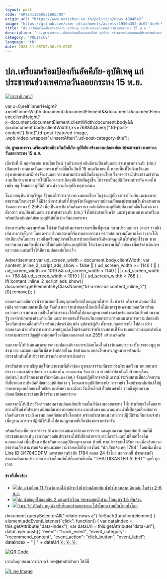 ```yaml
---
layout: post
code: "ART2411060521BHEJNX"
origin_url: "https://www.matichon.co.th/politics/news_4884642"
image: "https://github.com/user-attachments/assets/1950a352-dc07-4ce6-9f67-4dcdc09ebf2f"
title: "ปภ.เตรียมพร้อมป้องกันอัคคีภัย-อุบัติเหตุ แก่ประชาชนช่วงเทศกาลวันลอยกระทง 15 พ.ย."
description: "ปภ.บูรณาการจว.เตรียมพร้อมป้องกันอัคคีภัย-อุบัติภัย สร้างความปลอดภัยแก่ประชาชนช่วงเทศกาลวันลอยกระทง 15 พ.ย."
category: "POLITICS"
language: "th"
date: 2024-11-06T05:30:29.630Z
---
```


# ปภ.เตรียมพร้อมป้องกันอัคคีภัย-อุบัติเหตุ แก่ประชาชนช่วงเทศกาลวันลอยกระทง 15 พ.ย.

[![](https://www.matichon.co.th/wp-content/uploads/2024/11/ประชานิเวศน์1.jpg "ประชานิเวศน์1")](https://www.matichon.co.th/wp-content/uploads/2024/11/ประชานิเวศน์1.jpg)

var x=0;self.innerHeight?x=self.innerWidth:document.documentElement&&document.documentElement.clientHeight?x=document.documentElement.clientWidth:document.body&&(x=document.body.clientWidth),x<=768&&jQuery(".td-post-content").find(".td-post-featured-image, .wpb\_video\_wrapper").insertAfter(".ud-post-category-title");

**ปภ.บูรณาการจว.เตรียมพร้อมป้องกันอัคคีภัย-อุบัติภัย สร้างความปลอดภัยแก่ประชาชนช่วงเทศกาลวันลอยกระทง 15 พ.ย.**

เมื่อวันที่ 6 พฤศจิกายน นายไชยวัฒน์ จุนถิระพงศ์ อธิบดีกรมป้องกันและบรรเทาสาธารณภัย (ปภ.) เปิดเผยว่า เทศกาลวันลอยกระทงที่จะมีขึ้นในวันที่ 15 พฤศจิกายน นี้ หลายพื้นที่ในจังหวัดและกรุงเทพมหานครมีการจัดงานลอยกระทงตามประเพณีอันดีงามของไทย ซึ่งคาดว่าจะมีประชาชนเข้าร่วมงานเป็นจำนวนมาก ทำให้มีโอกาสการเกิดอุบัติภัยเพิ่มสูงขึ้น ไม่ว่าจะเป็นอุบัติภัยจากประทัด ดอกไม้เพลิง พลุ โคมลอย อุบัติภัยทางน้ำ รวมถึงอุบัติเหตุทางถนน

ซึ่งนายอนุทิน ชาญวีรกูล รัฐมนตรีว่าการกระทรวงมหาดไทย ในฐานะผู้บัญชาการป้องกันและบรรเทาสาธารณภัยแห่งชาติ ได้มีข้อสั่งการเน้นย้ำให้ทุกจังหวัดดูแลความปลอดภัยของประชาชนในช่วงเทศกาลวันลอยกระทง ปี 2567 เพื่อเป็นการป้องกันอันตรายจากอัคคีภัยและอุบัติภัยที่อาจเกิดขึ้นในช่วงเวลาดังกล่าว กรมป้องกันและบรรเทาสาธารณภัย (ปภ.) จึงได้ประสานจังหวัด และกรุงเทพมหานครเตรียมพร้อมป้องกันอัคคีภัยและอุบัติภัยในช่วงวันลอยกระทง

ด้านการเตรียมความพร้อม ให้จังหวัดดำเนินการตรวจตราพื้นที่ชุมชน สถานประกอบการ อาคาร รวมถึงเส้นทางการสัญจร โดยเฉพาะบริเวณสถานที่จัดงานลอยกระทง ตรวจสอบความมั่นคงแข็งแรงของโป๊ะ ท่าเทียบเรือโดยสาร รวมถึงเตรียมอุปกรณ์ในการช่วยเหลือกรณีเกิดเหตุฉุกเฉินให้พร้อมใช้งาน หากตรวจพบความเสี่ยงที่อาจก่อให้เกิดอัคคีภัยและอุบัติภัย ให้แจ้งหน่วยงานที่เกี่ยวข้อง เพื่อเข้าดำเนินการตรวจสอบและแก้ไขให้มีความปลอดภัยโดยเร็ว

Advertisement var ud\_screen\_width = document.body.clientWidth; var content\_inline\_2\_script\_ads\_show = false || ( ud\_screen\_width >= 1140 ) || ( ud\_screen\_width >= 1019 && ud\_screen\_width < 1140 ) || ( ud\_screen\_width >= 768 && ud\_screen\_width < 1019 ) || ( ud\_screen\_width < 768 ) ; if(!content\_inline\_2\_script\_ads\_show){ document.getElementsByClassName("td-a-rec-id-content\_inline\_2")\[0\].remove(); }

ตลอดจนกวดขันการพิจารณาออกใบอนุญาตหรือต่อใบอนุญาตให้ทำ สั่ง นำเข้า หรือจำหน่ายดอกไม้เพลิง ตรวจสอบสถานที่ผลิต จัดเก็บ และจำหน่ายดอกไม้เพลิงให้ได้มาตรฐานความปลอดภัย พร้อมตรวจตราการพกพาอาวุธปืนในที่สาธารณะให้เป็นไปตามกฎหมายอย่างเคร่งครัด และเน้นย้ำหน่วนงานรัฐ องค์กรปกครองส่วนท้องถิ่น และภาคเอกชนที่จัดงานวันลอยกระทงกำหนดมาตรการความปลอดภัยโดยจัดหน่วยเคลื่อนที่เร็ว พร้อมอุปกรณ์ดับเพลิง อุปกรณ์กู้ภัย ทั้งทางบกและทางน้ำ ไฟส่องสว่าง ตลอดจนหน่วยบริการทางการแพทย์ฉุกเฉินให้พร้อมประจำบริเวณสถานที่จัดงานลอยกระทงและดำเนินการตามพระราชบัญญัติควบคุมเครื่องดื่มแอลกอฮอล์ พ.ศ.2551 อย่างเคร่งครัด

นอกจากนี้ให้กำหนดมาตรการความปลอดภัยจากการปล่อยโคมในช่วงวันลอยกระทง ทั้งการขออนุญาต ช่วงเวลา และขอบเขตพื้นที่สำหรับปล่อยโคม ข้อห้ามและบทลงโทษทางกฎหมาย พร้อมทั้งประชาสัมพันธ์ให้ประชาชนทราบถึงมาตรการดังกล่าว

สำหรับด้านการเผชิญเหตุให้หน่วยงานที่เกี่ยวข้อง บูรณาการร่วมกันระหว่างฝ่ายพลเรือน หน่วยทหาร ตำรวจ และองค์กรปกครองของท้องถิ่น ภาคเอกชน จิตอาสา อาสาสมัครป้องกันภัยฝ่ายพลเรือน (อปพร.) สมาชิกกองอาสารักษาดินแดง (อส.) จัดชุดปฏิบัติการดำเนินการเฝ้าระวังสถานที่และกิจกรรมที่เสี่ยงต่อการเกิดอัคคีภัยและอุบัติภัยต่าง ๆ โดยเฉพาะอุบัติภัยทางน้ำ การจมน้ำ โดยประชาสัมพันธ์ให้ผู้ปกครองดูแลเด็กอย่างใกล้ชิดและเพิ่มความระมัดระวังเมื่อเด็กเข้าใกล้แหล่งน้ำ รวมถึงดูแลความปลอดภัยของประชาชนที่เข้าร่วมงานลอยกระทง

นอกจากนี้ให้เฝ้าระวังตรวจสอบความปลอดภัยบริเวณพื้นที่จัดงานลอยกระทง โป๊ะ ท่าเทียบเรือโดยสาร สถานที่ริมน้ำที่ประชาชนนิยมเดินทางมาลอยกระทง และเส้นทางคมนาคมทางน้ำที่เป็นจุดเสี่ยงต่อการเกิดอันตราย รวมถึงความปลอดภัยของเรือโดยสาร พร้อมประสานแนวทางการปฏิบัติร่วมกับกรมเจ้าท่าเพื่อบูรณาการการปฏิบัติให้เป็นไปตามกฏหมายที่เกี่ยวข้องอย่างเคร่งครัด

พร้อมจัดระเบียบการจราจร อำนวยความสะดวกด้านการจราจร และดูแลความปลอดภัยบริเวณที่มีประชาชนหนาแน่น เข้มงวดกวดขันประชาชนให้ขับขี่รถด้วยความระมัดระวังและไม่ดื่มเครื่องดื่มแอลกอฮอล์ เพื่อเป็นการป้องกันและลดอุบัติเหตุทางถนน ท้ายนี้ หากประชาชนได้รับความเดือดร้อนจากสาธารณภัย สามารถแจ้งเหตุและขอความช่วยเหลือได้ ทางไลน์ “ปภ.รับแจ้งเหตุ 1784” โดยเพิ่มเพื่อน Line ID @1784DDPM และสายด่วนนิรภัย 1784 ตลอด 24 ชั่วโมง นอกจากนี้ ประชาชนยังสามารถติดตามประกาศการแจ้งเตือนภัยได้ที่แอปพลิเคชัน “THAI DISASTER ALERT” ทุกที่ ทุกเวลา

#### ข่าวที่เกี่ยวข้อง

*   [![](https://www.matichon.co.th/wp-content/uploads/2024/11/ฝน-เว็บ-1.jpg)ปภ.แจ้งเตือน 11 จังหวัดภาคใต้ เฝ้าระวังน้ำท่วมฉับพลัน น้ำป่าไหลหลาก ดินถล่ม ในช่วง 2-6 พ.ย.](https://www.matichon.co.th/region/news_4878418)
*   [![](https://www.matichon.co.th/wp-content/uploads/2024/10/11-220.jpg)ปภ.ส่งข้อมูลให้ออมสิน 2 แสนครัวเรือน จ่ายชดเชยน้ำท่วม โอนแล้ว 1.5 พันล้าน](https://www.matichon.co.th/politics/news_4874950)
*   [![](https://www.matichon.co.th/wp-content/uploads/2024/10/skdk2-wed.jpg)‘รมว.ปุ๋ง’ เปิดตัว หมูเด้ง พรีเซ็นเตอร์ลอยกระทง โปรโมทความเป็นไทยทั่วโลก](https://www.matichon.co.th/education/religious-cultural/news_4874889)

document.querySelectorAll(".relate-news a").forEach(function(element) { element.addEventListener("click", function() { var dataIndex = this.getAttribute("data-index"); var dataUrl = this.getAttribute("data-url"); dataLayer.push({ "event": "track\_event", "event\_category": "recommend\_content", "event\_action": "click\_button", "event\_label": dataIndex + " | " + dataUrl }); }); });

[![QR Code](https://www.matichon.co.th/wp-content/uploads/2023/07/wob1371z.jpg)](https://lin.ee/ht0nDxX)

เกาะติดทุกสถานการณ์จาก Line@matichon ได้ที่นี่

[![Line Image](https://www.matichon.co.th/wp-content/uploads/2023/07/th.png)](https://lin.ee/ht0nDxX)